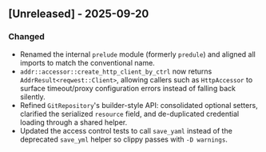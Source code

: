 ## [Unreleased] - 2025-09-20

### Changed
- Renamed the internal `prelude` module (formerly `predule`) and aligned all imports to match the conventional name.
- `addr::accessor::create_http_client_by_ctrl` now returns `AddrResult<reqwest::Client>`, allowing callers such as `HttpAccessor` to surface timeout/proxy configuration errors instead of falling back silently.
- Refined `GitRepository`'s builder-style API: consolidated optional setters, clarified the serialized `resource` field, and de-duplicated credential loading through a shared helper.
- Updated the access control tests to call `save_yaml` instead of the deprecated `save_yml` helper so clippy passes with `-D warnings`.
